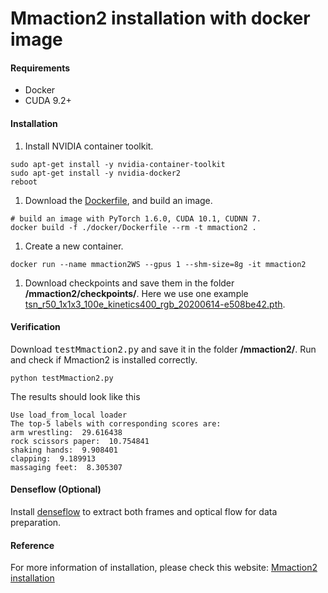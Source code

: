 # Mmaction2 installation with docker image

#### Requirements
- Docker
- CUDA 9.2+

#### Installation
1. Install NVIDIA container toolkit.
```
sudo apt-get install -y nvidia-container-toolkit
sudo apt-get install -y nvidia-docker2
reboot
```

1. Download the [Dockerfile](https://github.com/open-mmlab/mmaction2/blob/master/docker/Dockerfile), and build an image.
```
# build an image with PyTorch 1.6.0, CUDA 10.1, CUDNN 7.
docker build -f ./docker/Dockerfile --rm -t mmaction2 .
```

1. Create a new container.
```
docker run --name mmaction2WS --gpus 1 --shm-size=8g -it mmaction2
```

1. Download checkpoints and save them in the folder  __/mmaction2/checkpoints/__. Here we use one example [tsn_r50_1x1x3_100e_kinetics400_rgb_20200614-e508be42.pth](https://download.openmmlab.com/mmaction/recognition/tsn/tsn_r50_1x1x3_100e_kinetics400_rgb/tsn_r50_1x1x3_100e_kinetics400_rgb_20200614-e508be42.pth).

#### Verification
Download <kbd>testMmaction2.py</kbd> and save it in the folder __/mmaction2/__.
Run and check if Mmaction2 is installed correctly.
```
python testMmaction2.py
```
The results should look like this
```
Use load_from_local loader
The top-5 labels with corresponding scores are:
arm wrestling:  29.616438
rock scissors paper:  10.754841
shaking hands:  9.908401
clapping:  9.189913
massaging feet:  8.305307
```

#### Denseflow (Optional)
Install [denseflow](https://github.com/ntswj1/Mmaction2Installation/blob/main/denseflow/Install.md) to extract both frames and optical flow for data preparation.

#### Reference
 For more information of installation, please check this website: [Mmaction2 installation](https://github.com/open-mmlab/mmaction2/blob/master/docs/install.md)
